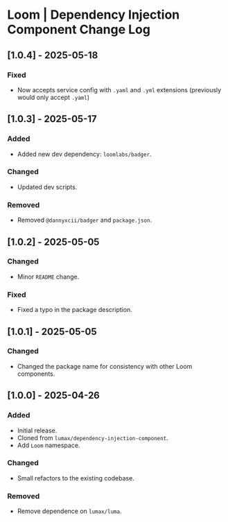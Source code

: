# Loom | Dependency Injection Component Change Log

## [1.0.4] - 2025-05-18
### Fixed
- Now accepts service config with `.yaml` and `.yml` extensions (previously would only accept `.yaml`)

## [1.0.3] - 2025-05-17
### Added
- Added new dev dependency: `loomlabs/badger`.

### Changed
- Updated dev scripts.

### Removed
- Removed `@dannyxcii/badger` and `package.json`.

## [1.0.2] - 2025-05-05
### Changed
- Minor `README` change.

### Fixed
- Fixed a typo in the package description.

## [1.0.1] - 2025-05-05
### Changed
- Changed the package name for consistency with other Loom components.

## [1.0.0] - 2025-04-26
### Added
- Initial release.
- Cloned from `lumax/dependency-injection-component`.
- Add `Loom` namespace.

### Changed
- Small refactors to the existing codebase.

### Removed
- Remove dependence on `lumax/luma`.